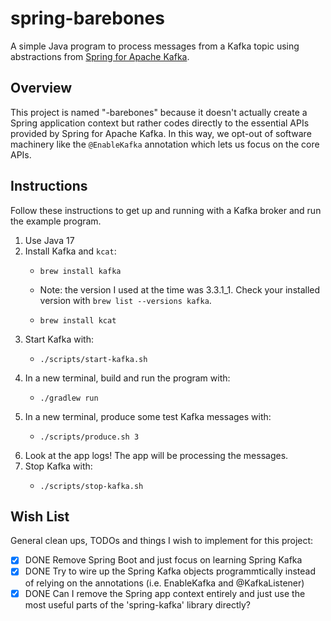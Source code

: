 # spring-barebones

A simple Java program to process messages from a Kafka topic using abstractions from [Spring for Apache Kafka](https://spring.io/projects/spring-kafka).


## Overview

This project is named "-barebones" because it doesn't actually create a Spring application context but rather codes directly
to the essential APIs provided by Spring for Apache Kafka. In this way, we opt-out of software machinery like the `@EnableKafka`
annotation which lets us focus on the core APIs.


## Instructions

Follow these instructions to get up and running with a Kafka broker and run the example program.

1. Use Java 17
2. Install Kafka and `kcat`:
   * ```shell
     brew install kafka
     ```
   * Note: the version I used at the time was 3.3.1_1. Check your installed version with `brew list --versions kafka`.
   * ```shell
     brew install kcat
     ```
3. Start Kafka with:
   * ```shell
     ./scripts/start-kafka.sh
     ```
4. In a new terminal, build and run the program with:
   * ```shell
     ./gradlew run
     ```
5. In a new terminal, produce some test Kafka messages with:
   * ```shell
     ./scripts/produce.sh 3
     ```
6. Look at the app logs! The app will be processing the messages.
7. Stop Kafka with:
   * ```shell
     ./scripts/stop-kafka.sh
     ```


## Wish List

General clean ups, TODOs and things I wish to implement for this project:

* [x] DONE Remove Spring Boot and just focus on learning Spring Kafka
* [x] DONE Try to wire up the Spring Kafka objects programmtically instead of relying on the annotations (i.e. EnableKafka and @KafkaListener) 
* [x] DONE Can I remove the Spring app context entirely and just use the most useful parts of the 'spring-kafka' library directly? 
